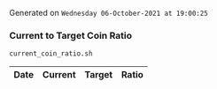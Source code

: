 Generated on `Wednesday 06-October-2021 at 19:00:25`

### Current to Target Coin Ratio
`current_coin_ratio.sh`

Date|Current|Target|Ratio
---|---|---|---
